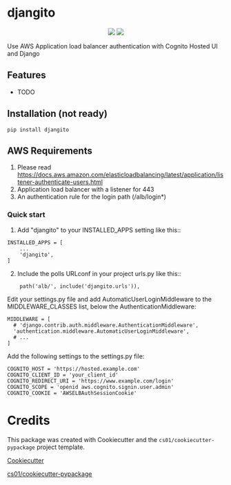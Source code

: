 # djangito
<p align="center">

<a href="https://pypi.python.org/pypi/djangito">
<img src="https://img.shields.io/pypi/v/djangito.svg" /></a>
<a href="https://travis-ci.org/jamneck/djangito"><img src="https://travis-ci.org/jamneck/djangito.svg?branch=master" /></a>
</p>

Use AWS Application load balancer authentication with Cognito Hosted UI and Django

## Features
-   TODO

## Installation (not ready)
```
pip install djangito
```

## AWS Requirements
1. Please read https://docs.aws.amazon.com/elasticloadbalancing/latest/application/listener-authenticate-users.html
2. Application load balancer with a listener for 443
3. An authentication rule for the login path (/alb/login*)

### Quick start
1. Add "djangito" to your INSTALLED_APPS setting like this::
```
INSTALLED_APPS = [
    ...
    'djangito',
]
```

2. Include the polls URLconf in your project urls.py like this::
```
    path('alb/', include('djangito.urls')),
```

Edit your settings.py file and add AutomaticUserLoginMiddleware to the MIDDLEWARE_CLASSES list, below the AuthenticationMiddleware:
```
MIDDLEWARE = [
  # 'django.contrib.auth.middleware.AuthenticationMiddleware',
  'authentication.middleware.AutomaticUserLoginMiddleware',
  # ...
]
```

Add the following settings to the settings.py file:
```
COGNITO_HOST = 'https://hosted.example.com'
COGNITO_CLIENT_ID = 'your_client_id'
COGNITO_REDIRECT_URI = 'https://www.example.com/login'
COGNITO_SCOPE = 'openid aws.cognito.signin.user.admin'
COGNITO_COOKIE = 'AWSELBAuthSessionCookie'
```



# Credits
This package was created with Cookiecutter and the `cs01/cookiecutter-pypackage` project template.

[Cookiecutter](https://github.com/audreyr/cookiecutter)

[cs01/cookiecutter-pypackage](https://github.com/cs01/cookiecutter-pypackage)
